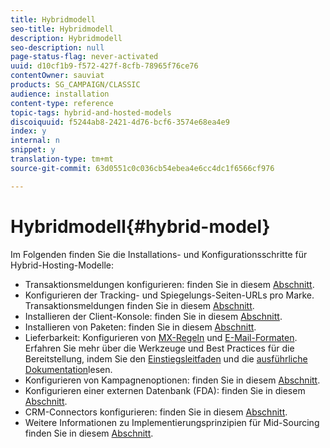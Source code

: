 ```yaml
---
title: Hybridmodell
seo-title: Hybridmodell
description: Hybridmodell
seo-description: null
page-status-flag: never-activated
uuid: d10cf1b9-f572-427f-8cfb-78965f76ce76
contentOwner: sauviat
products: SG_CAMPAIGN/CLASSIC
audience: installation
content-type: reference
topic-tags: hybrid-and-hosted-models
discoiquuid: f5244ab8-2421-4d76-bcf6-3574e68ea4e9
index: y
internal: n
snippet: y
translation-type: tm+mt
source-git-commit: 63d0551c0c036cb54ebea4e6cc4dc1f6566cf976

---
```



# Hybridmodell{#hybrid-model}

Im Folgenden finden Sie die Installations- und Konfigurationsschritte für Hybrid-Hosting-Modelle:

* Transaktionsmeldungen konfigurieren: finden Sie in diesem [Abschnitt](../../message-center/using/transactional-messaging-architecture.md).
* Konfigurieren der Tracking- und Spiegelungs-Seiten-URLs pro Marke. Transaktionsmeldungen finden Sie in diesem [Abschnitt](../../message-center/using/configuring-multibranding.md).
* Installieren der Client-Konsole: finden Sie in diesem [Abschnitt](../../installation/using/installing-the-client-console.md).
* Installieren von Paketen: finden Sie in diesem [Abschnitt](../../installation/using/installing-campaign-standard-packages.md).
* Lieferbarkeit: Konfigurieren von [MX-Regeln](../../installation/using/email-deliverability.md#mx-configuration) und [E-Mail-Formaten](../../installation/using/email-deliverability.md#managing-email-formats). Erfahren Sie mehr über die Werkzeuge und Best Practices für die Bereitstellung, indem Sie den [Einstiegsleitfaden](https://docs.campaign.adobe.com/doc/AC/getting_started/EN/deliverability.html) und die [ausführliche Dokumentation](../../delivery/using/about-deliverability.md)lesen.
* Konfigurieren von Kampagnenoptionen: finden Sie in diesem [Abschnitt](../../installation/using/configuring-campaign-options.md).
* Konfigurieren einer externen Datenbank (FDA): finden Sie in diesem [Abschnitt](../../platform/using/about-fda.md).
* CRM-Connectors konfigurieren: finden Sie in diesem [Abschnitt](../../platform/using/crm-connectors.md).
* Weitere Informationen zu Implementierungsprinzipien für Mid-Sourcing finden Sie in diesem [Abschnitt](../../installation/using/mid-sourcing-deployment.md).


